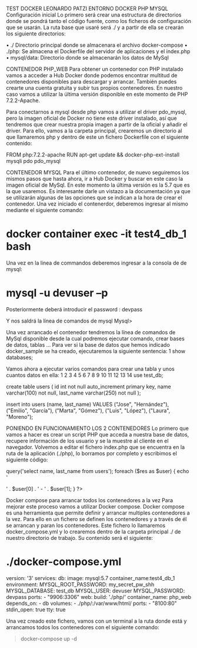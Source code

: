 TEST DOCKER 
LEONARDO PATZI
ENTORNO DOCKER PHP MYSQL
Configuración inicial
Lo primero será crear una estructura de directorios donde se pondrá tanto el código fuente, como los ficheros de configuración que se usarán. La ruta base que usaré será ./  y a partir de ella se crearán los siguiente directorios:

•	./ Directorio principal donde se almacenara el archivo docker-compose
•	./php: Se almacena el Dockerfile del servidor de aplicaciones y el index.php
•	mysql/data: Directorio donde se almacenarán los datos de MySql

CONTENEDOR PHP_WEB
Para obtener un contenedor con PHP instalado vamos a acceder a Hub Docker donde podemos encontrar multitud de contenedores disponibles para descargar y arrancar. También puedes crearte una cuenta gratuita y subir tus propios contenedores. En nuestro caso vamos a utilizar la última versión disponible en este momento de PHP 7.2.2-Apache.

Para conectarnos a mysql desde php vamos a utilizar el driver pdo_mysql, pero la imagen oficial de Docker no tiene este driver instalado, así que tendremos que crear nuestra propia imagen a partir de la oficial y añadir el driver. Para ello, vamos a la carpeta principal, crearemos un directorio al que llamaremos php y dentro de este un fichero Dockerfile con el siguiente contenido:

FROM php:7.2.2-apache
RUN apt-get update && docker-php-ext-install mysqli pdo pdo_mysql

CONTENEDOR MYSQL
Para el último contenedor, de nuevo seguiremos los mismos pasos que hasta ahora, ir a Hub Docker y buscar en este caso la imagen oficial de MySql. En este momento la última versión es la 5.7 que es la que usaremos. Es interesante darle un vistazo a la documentación ya que se utilizarán algunas de las opciones que se indican a la hora de crear el contenedor.
Una vez iniciado el contenerdor, deberemos ingresar al mismo mediante el siguiente comando:

# docker container exec -it test4_db_1 bash

Una vez en la linea de commandos deberemos ingresar a la consola de de mysql:

# mysql -u devuser –p

Posteriormente deberá introducir el password : devpass

Y nos saldrá la línea de comandos de mysql
Mysql>

Una vez arrancado el contenedor tendremos la línea de comandos de MySql disponible desde la cual podremos ejecutar comando, crear bases de datos, tablas … Para ver si la base de datos que hemos indicado docker_sample se ha creado, ejecutaremos la siguiente sentencia:
1
	show databases;

Vamos ahora a ejecutar varios comandos para crear una tabla y unos cuantos datos en ella:
1
2
3
4
5
6
7
8
9
10
11
12
13
14
	use test_db;

create table users (
    id int not null auto_increment primary key,
    name varchar(100) not null,
    last_name varchar(250) not null
);

insert into users (name, last_name) VALUES
    ("Jose", "Hernández"),
    ("Emilio", "García"),
    ("Marta", "Gómez"),
    ("Luis", "López"),
    ("Laura", "Moreno");

PONIENDO EN FUNCIONAMIENTO LOS 2 CONTENEDORES
Lo primero que vamos a hacer es crear un script PHP que acceda a nuestra base de datos, recupere información de los usuario y se la muestre al cliente en el navegador.
Volvemos a editar el fichero index.php que se encuentra en la ruta de la aplicación (./php), lo borramos por completo y escribimos el siguiente código:
<?php
    $pdo = new \PDO('mysql:host=test4_db_1;dbname=test_db', 'devuser', 'devpass');
    $res = $pdo->query('select name, last_name from users');
    foreach ($res as $user) {
        echo '<p>' . $user[0] . ' - ' . $user[1];
    }
?>

Docker compose para arrancar todos los contenedores a la vez
Para mejorar este proceso vamos a utilizar Docker compose.
Docker compose es una herramienta que permite definir y arrancar multiples contenedores a la vez. Para ello en un fichero se definen los contenedores y a través de él se arrancan y paran los contenedores.
Este fichero lo llamaremos docker_compose.yml y lo crearemos dentro de la carpeta principal ./ de nuestro directorio de trabajo. Su contenido será el siguiente:

# ./docker-compose.yml
version: '3'
services:
  db:
    image: mysql:5.7
    container_name:test4_db_1
    environment:
      MYSQL_ROOT_PASSWORD: my_secret_pw_shh
      MYSQL_DATABASE: test_db
      MYSQL_USER: devuser
      MYSQL_PASSWORD: devpass
    ports:
      - "9906:3306"
  web:
    build: './php/'
    container_name: php_web
    depends_on:
      - db
    volumes:
      - ./php/:/var/www/html/
    ports:
      - "8100:80"
    stdin_open: true
    tty: true

Una vez creado este fichero, vamos con un terminal a la ruta donde está y arrancamos todos los contenedores con el siguiente comando:
> docker-compose up -d

